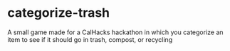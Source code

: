 # categorize-trash
A small game made for a CalHacks hackathon in which you categorize an item to see if it should go in trash, compost, or recycling
